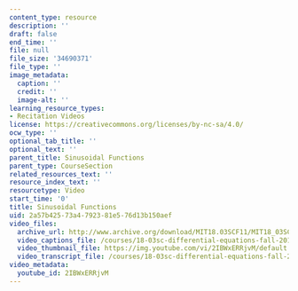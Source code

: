 ```yaml
---
content_type: resource
description: ''
draft: false
end_time: ''
file: null
file_size: '34690371'
file_type: ''
image_metadata:
  caption: ''
  credit: ''
  image-alt: ''
learning_resource_types:
- Recitation Videos
license: https://creativecommons.org/licenses/by-nc-sa/4.0/
ocw_type: ''
optional_tab_title: ''
optional_text: ''
parent_title: Sinusoidal Functions
parent_type: CourseSection
related_resources_text: ''
resource_index_text: ''
resourcetype: Video
start_time: '0'
title: Sinusoidal Functions
uid: 2a57b425-73a4-7923-81e5-76d13b150aef
video_files:
  archive_url: http://www.archive.org/download/MIT18.03SCF11/MIT18_03SC_110720_D1_300k.mp4
  video_captions_file: /courses/18-03sc-differential-equations-fall-2011/90c5d164a03356aeaa1907763a9f1663_2IBWxERRjvM.vtt
  video_thumbnail_file: https://img.youtube.com/vi/2IBWxERRjvM/default.jpg
  video_transcript_file: /courses/18-03sc-differential-equations-fall-2011/9a6ca7720fd52c55942e713e748fcb2e_2IBWxERRjvM.pdf
video_metadata:
  youtube_id: 2IBWxERRjvM
---
```

